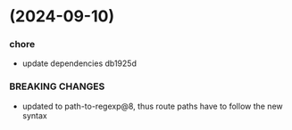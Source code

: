 #  (2024-09-10)


### chore

* update dependencies db1925d


### BREAKING CHANGES

* updated to path-to-regexp@8, thus route paths have to follow the new syntax



